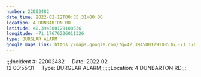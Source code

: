 ```yaml
---
number: 22002482
date_time: 2022-02-12T00:55:31+00:00
location: 4 DUNBARTON RD
latitude: 42.394500129108536
longitude: -71.17676226011326
type: BURGLAR ALARM
google_maps_link: https://maps.google.com/?q=42.394500129108536,-71.17676226011326
---
```


;;;Incident #: 22002482     Date: 2022‐02‐12 00:55:31     Type: BURGLAR ALARM;;;;;;Location: 4 DUNBARTON RD;;;
